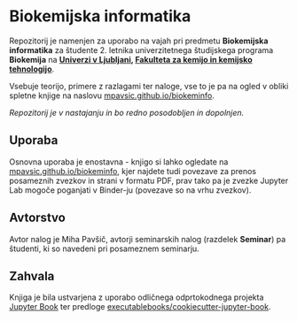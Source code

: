 #  Biokemijska informatika
Repozitorij je namenjen za uporabo na vajah pri predmetu **Biokemijska informatika** za študente 2. letnika univerzitetnega študijskega programa **Biokemija** na **[Univerzi v Ljubljani](https://www.uni-lj.si), [Fakulteta za kemijo in kemijsko tehnologijo](https://www.fkkt.uni-lj.si)**.

Vsebuje teorijo, primere z razlagami ter naloge, vse to je pa na ogled v obliki spletne knjige na naslovu [mpavsic.github.io/biokeminfo](http://mpavsic.github.io/biokeminfo).

*Repozitorij je v nastajanju in bo redno posodobljen in dopolnjen.*

## Uporaba
Osnovna uporaba je enostavna - knjigo si lahko ogledate na [mpavsic.github.io/biokeminfo](http://mpavsic.github.io/biokeminfo), kjer najdete tudi povezave za prenos posameznih zvezkov in strani v formatu PDF, prav tako pa je zvezke Jupyter Lab mogoče poganjati v Binder-ju (povezave so na vrhu zvezkov).

## Avtorstvo

Avtor nalog je Miha Pavšič, avtorji seminarskih nalog (razdelek **Seminar**) pa študenti, ki so navedeni pri posameznem seminarju.

## Zahvala
Knjiga je bila ustvarjena z uporabo odličnega odprtokodnega projekta [Jupyter Book](https://jupyterbook.org/) ter predloge [executablebooks/cookiecutter-jupyter-book](https://github.com/executablebooks/cookiecutter-jupyter-book).
